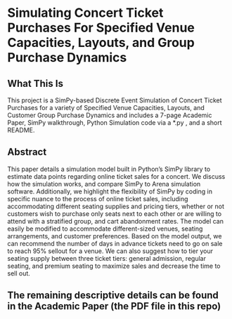 # Simulating Concert Ticket Purchases For Specified Venue Capacities, Layouts, and Group Purchase Dynamics

## What This Is
This project is a SimPy-based Discrete Event Simulation of Concert Ticket Purchases for a variety of Specified Venue Capacities, Layouts, and Customer Group Purchase Dynamics and includes a 7-page Academic Paper, SimPy walkthrough, Python Simulation code via a *.py , and a short README. 

## Abstract
This paper details a simulation model built in Python’s SimPy library to estimate data points
regarding online ticket sales for a concert. We discuss how the simulation works, and compare
SimPy to Arena simulation software. Additionally, we highlight the flexibility of SimPy by coding
in specific nuance to the process of online ticket sales, including accommodating different seating
supplies and pricing tiers, whether or not customers wish to purchase only seats next to each
other or are willing to attend with a stratified group, and cart abandonment rates. The model
can easily be modified to accommodate different-sized venues, seating arrangements, and customer
preferences. Based on the model output, we can recommend the number of days in advance tickets
need to go on sale to reach 95% sellout for a venue. We can also suggest how to tier your seating
supply between three ticket tiers: general admission, regular seating, and premium seating to
maximize sales and decrease the time to sell out.

## The remaining descriptive details can be found in the Academic Paper (the PDF file in this repo)
